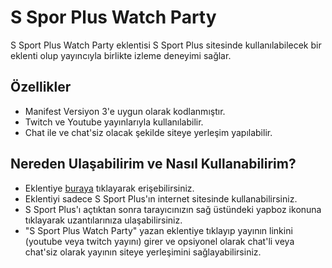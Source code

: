 # S Spor Plus Watch Party

S Sport Plus Watch Party eklentisi S Sport Plus sitesinde kullanılabilecek bir eklenti olup yayıncıyla birlikte izleme deneyimi sağlar.

## Özellikler
- Manifest Versiyon 3'e uygun olarak kodlanmıştır.
- Twitch ve Youtube yayınlarıyla kullanılabilir.
- Chat ile ve chat'siz olacak şekilde siteye yerleşim yapılabilir.

## Nereden Ulaşabilirim ve Nasıl Kullanabilirim?

- Eklentiye [buraya](https://chrome.google.com/webstore/detail/s-sport-plus-watchparty/fjknckoobefjojgbpbfgddillaldjocf) tıklayarak erişebilirsiniz.
- Eklentiyi sadece S Sport Plus'ın internet sitesinde kullanabilirsiniz.
- S Sport Plus'ı açtıktan sonra tarayıcınızın sağ üstündeki yapboz ikonuna tıklayarak uzantılarınıza ulaşabilirsiniz.
- "S Sport Plus Watch Party" yazan eklentiye tıklayıp yayının linkini (youtube veya twitch yayını) girer ve opsiyonel olarak chat'li veya chat'siz olarak yayının siteye yerleşimini sağlayabilirsiniz.
